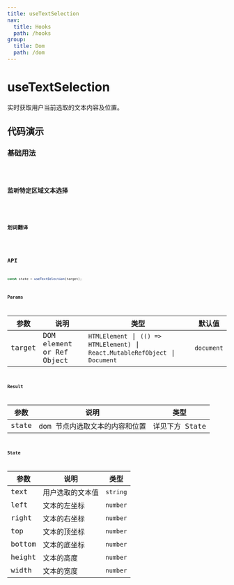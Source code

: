 ```yaml
---
title: useTextSelection
nav:
  title: Hooks
  path: /hooks
group:
  title: Dom
  path: /dom
---
```


# useTextSelection

实时获取用户当前选取的文本内容及位置。

## 代码演示

### 基础用法

<code src="./demo/demo1.tsx" />

### 监听特定区域文本选择

<code src="./demo/demo3.tsx" />

### 划词翻译

<code src="./demo/demo2.tsx" />


## API

```typescript
const state = useTextSelection(target);
```

### Params

| 参数   | 说明                      | 类型 | 默认值   |
|--------|---------------------------|------|----------|
| target | DOM element or Ref Object |  `HTMLElement` \| `(() => HTMLElement)` \| `React.MutableRefObject` \| `Document` | `document` |

### Result

| 参数  | 说明                           | 类型           |
|-------|--------------------------------|----------------|
| state | dom 节点内选取文本的内容和位置 | 详见下方 State |

### State

| 参数   | 说明             | 类型   |
|--------|------------------|--------|
| text   | 用户选取的文本值 | `string` |
| left   | 文本的左坐标     | `number` |
| right  | 文本的右坐标     | `number` |
| top    | 文本的顶坐标     | `number` |
| bottom | 文本的底坐标     | `number` |
| height | 文本的高度       | `number` |
| width  | 文本的宽度       | `number` |
